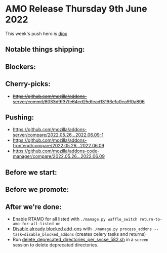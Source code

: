 # AMO Release Thursday 9th June 2022

This week's push hero is [diox](https://github.com/diox)

## Notable things shipping:

## Blockers:

## Cherry-picks:
- ~~https://github.com/mozilla/addons-server/commit/8033d9f37fe64cd25dfead13193e1a0ca9f0a806~~

## Pushing:

- https://github.com/mozilla/addons-server/compare/2022.05.26...2022.06.09-1
- https://github.com/mozilla/addons-frontend/compare/2022.05.26...2022.06.09
- https://github.com/mozilla/addons-code-manager/compare/2022.05.26...2022.06.09

## Before we start:

## Before we promote:

## After we're done:
- Enable RTAMO for all listed with `./manage.py waffle_switch return-to-amo-for-all-listed on`
- [Disable already blocked add-ons](https://github.com/mozilla/addons-server/issues/19288) with `./manage.py process_addons --task=disable_blocked_addons` (creates celery tasks and returns)
- Run [delete_deprecated_directories_per_svcse_582.sh](https://github.com/mozilla-services/cloudops-deployment/blob/master/projects/amo/puppet/modules/olympia/templates/delete_deprecated_directories_per_svcse_582.sh.erb) in a `screen` session to delete deprecated directories.
